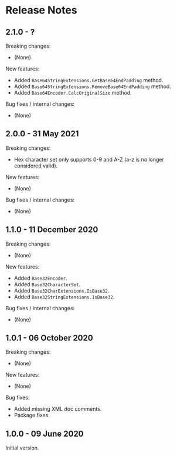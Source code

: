 # Release Notes

## 2.1.0 - ?

Breaking changes:
- (None)

New features:
- Added `Base64StringExtensions.GetBase64EndPadding` method.
- Added `Base64StringExtensions.RemoveBase64EndPadding` method.
- Added `Base64Encoder.CalcOriginalSize` method.

Bug fixes / internal changes:
- (None)

## 2.0.0 - 31 May 2021

Breaking changes:
- Hex character set only supports 0-9 and A-Z (a-z is no longer considered valid).

New features:
- (None)

Bug fixes / internal changes:
- (None)

## 1.1.0 - 11 December 2020

Breaking changes:
- (None)

New features:
- Added `Base32Encoder`.
- Added `Base32CharacterSet`.
- Added `Base32CharExtensions.IsBase32`.
- Added `Base32StringExtensions.IsBase32`.

Bug fixes / internal changes:
- (None)

## 1.0.1 - 06 October 2020

Breaking changes:
- (None)

New features:
- (None)

Bug fixes:
- Added missing XML doc comments.
- Package fixes.

## 1.0.0 - 09 June 2020

Initial version.
